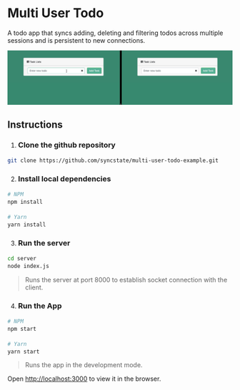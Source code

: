# Multi User Todo

A todo app that syncs adding, deleting and filtering todos across multiple sessions and is persistent to new connections.

![Mult-User-Todo](./public/images/todo.gif)

## Instructions

1.  ### Clone the github repository

```bash
git clone https://github.com/syncstate/multi-user-todo-example.git
```

2. ### Install local dependencies

```bash
# NPM
npm install

# Yarn
yarn install
```

3. ### Run the server

```bash
cd server
node index.js
```

> Runs the server at port 8000 to establish socket connection with the client.

4. ### Run the App

```bash
# NPM
npm start

# Yarn
yarn start
```

> Runs the app in the development mode.

Open <a href="http://localhost:3000" >http://localhost:3000</a> to view it in the browser.
